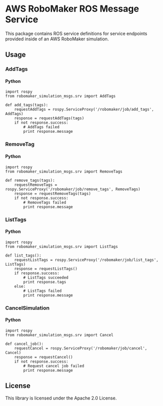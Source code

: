 # AWS RoboMaker ROS Message Service

This package contains ROS service definitions for service endpoints provided inside of an AWS RoboMaker simulation.

## Usage

### AddTags

#### Python

```
import rospy
from robomaker_simulation_msgs.srv import AddTags

def add_tags(tags):
    requestAddTags = rospy.ServiceProxy('/robomaker/job/add_tags', AddTags)
    response = requestAddTags(tags)
    if not response.success:
        # AddTags failed
        print response.message

```

### RemoveTag

#### Python

```
import rospy
from robomaker_simulation_msgs.srv import RemoveTags

def remove_tags(tags):
    requestRemoveTags = rospy.ServiceProxy('/robomaker/job/remove_tags', RemoveTags)
    response = requestRemoveTags(tags)
    if not response.success:
        # RemoveTags failed
        print response.message

```

### ListTags

#### Python

```
import rospy
from robomaker_simulation_msgs.srv import ListTags

def list_tags():
    requestListTags = rospy.ServiceProxy('/robomaker/job/list_tags', ListTags)
    response = requestListTags()
    if response.success:
        # ListTags succeeded
        print response.tags
    else:
        # ListTags failed
        print response.message

```

### CancelSimulation
#### Python

```
import rospy
from robomaker_simulation_msgs.srv import Cancel

def cancel_job():
    requestCancel = rospy.ServiceProxy('/robomaker/job/cancel', Cancel)
    response = requestCancel()
    if not response.success:
        # Request cancel job failed
        print response.message
```

## License

This library is licensed under the Apache 2.0 License. 
